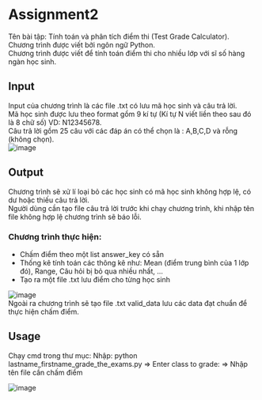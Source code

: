 # Assignment2

 Tên bài tập: Tính toán và phân tích điểm thi (Test Grade Calculator).<br>
 Chương trình được viết bởi ngôn ngữ Python.<br>
 Chương trình được viết để tính toán điểm thi cho nhiều lớp với sĩ số hàng ngàn học sinh.
 
## Input
 Input của chương trình là các file .txt có lưu mã học sinh và câu trả lời.<br>
 Mã học sinh được lưu theo format gồm 9 kí tự (Kí tự N viết liền theo sau đó là 8 chữ số) VD: N12345678.<br>
 Câu trả lời gồm 25 câu với các đáp án có thể chọn là : A,B,C,D và rỗng (không chọn).<br>
 ![image](https://user-images.githubusercontent.com/68512088/188257430-b48777eb-3939-4f3e-9e4b-659b11abf905.png)
 
## Output
 Chương trình sẽ xử lí loại bỏ các học sinh có mã học sinh không hợp lệ, có dư hoặc thiếu câu trả lời.<br>
 Người dùng cần tạo file câu trả lời trước khi chạy chương trình, khi nhập tên file không hợp lệ chương trình sẽ báo lỗi.<br>
 ### Chương trình thực hiện:
- Chấm điểm theo một list answer_key có sẵn
- Thống kê tính toán các thông kê như: Mean (điểm trung bình của 1 lớp đó), Range, Câu hỏi bị bỏ qua nhiều nhất, ...
- Tạo ra một file .txt lưu điểm cho từng học sinh 

![image](https://user-images.githubusercontent.com/68512088/188257674-0a0fd993-d291-4068-91d2-144d547eca9c.png)<br>
Ngoài ra chương trình sẽ tạo file .txt valid_data lưu các data đạt chuẩn để thực hiện chấm điểm.

## Usage
 Chạy cmd trong thư mục: 
  Nhập: python lastname_firstname_grade_the_exams.py
  => Enter class to grade: => Nhập tên file cần chấm điểm
  
![image](https://user-images.githubusercontent.com/68512088/188258112-3d36785e-e6ed-48a3-9747-02ddc050271d.png)


 

 
 
 
